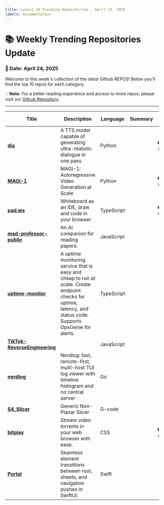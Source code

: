 ```yaml
---
title: Latest 10 Trending Repositories - April 24, 2025
labels: documentation
---
```

# 📚 Weekly Trending Repositories Update

### 📅 Date: April 24, 2025

Welcome to this week's collection of the latest Github REPOS! Below you'll find the top 10 repos for each category.

💡 **Note**: For a better reading experience and access to more repos, please visit our [Github Repository](https://github.com/marc-ko/daily-trending-repo).

---

| **Title** | **Description** | **Language** | **Summary** | **Tags** | **Stars Count** |
| --- | --- | --- | --- | --- | --- |
| **[dia](https://github.com/nari-labs/dia)** | A TTS model capable of generating ultra-realistic dialogue in one pass. | Python |  | <details><summary>ai, o...</summary><p>ai, open-weight, text-to-speech</p></details> | 7785 |
| **[MAGI-1](https://github.com/SandAI-org/MAGI-1)** | MAGI-1: Autoregressive Video Generation at Scale | Python |  | <details><summary>autor...</summary><p>autoregressive, diffusion-models, video-generation</p></details> | 2134 |
| **[pad.ws](https://github.com/pad-ws/pad.ws)** | Whiteboard as an IDE, draw and code in your browser | TypeScript |  | <details><summary>cloud...</summary><p>cloud, devtool, whiteboard</p></details> | 1222 |
| **[mad-professor-public](https://github.com/LYiHub/mad-professor-public)** | An AI companion for reading papers. | JavaScript |  |  | 833 |
| **[uptime-monitor](https://github.com/unibeck/uptime-monitor)** | A uptime monitoring service that is easy and cheap to run at scale. Create endpoint checks for uptime, latency, and status code. Supports OpsGenie for alerts. | TypeScript |  |  | 649 |
| **[TikTok-ReverseEngineering](https://github.com/LukasOgunfeitimi/TikTok-ReverseEngineering)** |  | JavaScript |  |  | 560 |
| **[nerdlog](https://github.com/dimonomid/nerdlog)** | Nerdlog: fast, remote-first, multi-host TUI log viewer with timeline histogram and no central server | Go |  |  | 545 |
| **[S4_Slicer](https://github.com/jyjblrd/S4_Slicer)** | Generic Non-Planar Slicer | G-code |  |  | 479 |
| **[bitplay](https://github.com/aculix/bitplay)** | Stream video torrents in your web browser with ease. | CSS |  | <details><summary>strea...</summary><p>streaming-video, torrents</p></details> | 414 |
| **[Portal](https://github.com/Aeastr/Portal)** | Seamless element transitions between root, sheets, and navigation pushes in SwiftUI. | Swift |  |  | 400 |

